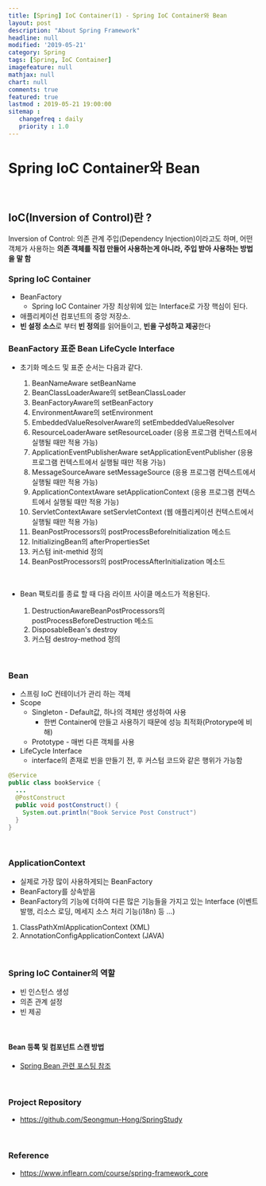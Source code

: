 ```yaml
---
title: [Spring] IoC Container(1) - Spring IoC Container와 Bean
layout: post
description: "About Spring Framework"
headline: null
modified: '2019-05-21'
category: Spring
tags: [Spring, IoC Container]
imagefeature: null
mathjax: null
chart: null
comments: true
featured: true
lastmod : 2019-05-21 19:00:00
sitemap :  
   changefreq : daily
   priority : 1.0
---
```


# Spring IoC Container와 Bean  

<br />
    
## IoC(Inversion of Control)란 ?  

Inversion of Control: 의존 관계 주입(Dependency Injection)이라고도 하며, 어떤 객체가 사용하는 **의존 객체를 직접 만들어 사용하는게 아니라, 주입 받아 사용하는 방법을 말 함**  
  
### Spring IoC Container

- BeanFactory  
  - Spring IoC Container 가장 최상위에 있는 Interface로 가장 핵심이 된다.  
- 애플리케이션 컴포넌트의 중앙 저장소.  
- **빈 설정 소스**로 부터 **빈 정의**를 읽어들이고, **빈을 구성하고 제공**한다  
   
### BeanFactory 표준 Bean LifeCycle Interface  
  
- 초기화 메소드 및 표준 순서는 다음과 같다.  
   
  1. BeanNameAware setBeanName  
  2. BeanClassLoaderAware의 setBeanClassLoader  
  3. BeanFactoryAware의 setBeanFactory  
  4. EnvironmentAware의 setEnvironment  
  5. EmbeddedValueResolverAware의 setEmbeddedValueResolver  
  6. ResourceLoaderAware setResourceLoader (응용 프로그램 컨텍스트에서 실행될 때만 적용 가능)  
  7. ApplicationEventPublisherAware setApplicationEventPublisher (응용 프로그램 컨텍스트에서 실행될 때만 적용 가능)  
  8. MessageSourceAware setMessageSource (응용 프로그램 컨텍스트에서 실행될 때만 적용 가능)  
  9. ApplicationContextAware setApplicationContext (응용 프로그램 컨텍스트에서 실행될 때만 적용 가능)  
  10. ServletContextAware setServletContext (웹 애플리케이션 컨텍스트에서 실행될 때만 적용 가능)  
  11. BeanPostProcessors의 postProcessBeforeInitialization 메소드  
  12. InitializingBean의 afterPropertiesSet  
  13. 커스텀 init-methid 정의  
  14. BeanPostProcessors의 postProcessAfterInitialization 메소드  
  
<br />

- Bean 팩토리를 종료 할 때 다음 라이프 사이클 메소드가 적용된다.  
  
  1. DestructionAwareBeanPostProcessors의 postProcessBeforeDestruction 메소드  
  2. DisposableBean's destroy  
  3. 커스텀 destroy-method 정의  
  
<br />

### Bean  
  
- 스프링 IoC 컨테이너가 관리 하는 객체
- Scope  
  - Singleton - Default값, 하나의 객체만 생성하여 사용  
    - 한번 Container에 만들고 사용하기 때문에 성능 최적화(Protorype에 비해)  
  - Prototype - 매번 다른 객체를 사용  
- LifeCycle Interface  
  - interface의 존재로 빈을 만들기 전, 후 커스텀 코드와 같은 행위가 가능함  
  
```java
@Service
public class bookService {
  ...
  @PostConstruct
  public void postConstruct() {
    System.out.println("Book Service Post Construct")
  }
}
```  
  
<br />

### ApplicationContext  
  
- 실제로 가장 많이 사용하게되는 BeanFactory  
- BeanFactory를 상속받음  
- BeanFactory의 기능에 더하여 다른 많은 기능들을 가지고 있는 Interface (이벤트 발행, 리소스 로딩, 메세지 소스 처리 기능(i18n) 등 ...)  
  
1. ClassPathXmlApplicationContext (XML)  
2. AnnotationConfigApplicationContext (JAVA)  
  
<br />

### Spring IoC Container의 역할  
  
- 빈 인스턴스 생성  
- 의존 관계 설정  
- 빈 제공  
  
<br />

#### Bean 등록 및 컴포넌트 스캔 방법
- <a href="https://seongmun-hong.github.io/spring/Bean-Create">Spring Bean 관련 포스팅 참조</a>  
  
<br />

### Project Repository 

- https://github.com/Seongmun-Hong/SpringStudy

<br />

### Reference

- https://www.inflearn.com/course/spring-framework_core
